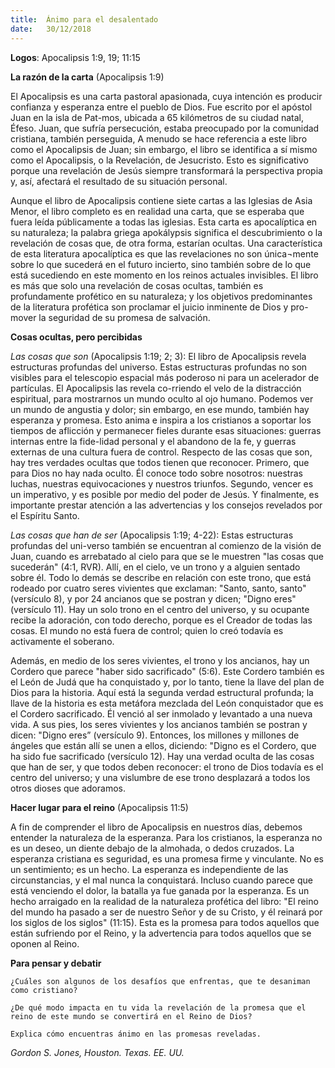```yaml
---
title:  Ánimo para el desalentado
date:   30/12/2018
---
```


**Logos**: Apocalipsis 1:9, 19; 11:15 

**La razón de la carta** (Apocalipsis 1:9) 

El Apocalipsis es una carta pastoral apasionada, cuya intención es producir confianza y esperanza entre el pueblo de Dios. Fue escrito por el apóstol Juan en la isla de Pat-mos, ubicada a 65 kilómetros de su ciudad natal, Éfeso. Juan, que sufría persecución, estaba preocupado por la comunidad cristiana, también perseguida, A menudo se hace referencia a este libro como el Apocalipsis de Juan; sin embargo, el libro se identifica a sí mismo como el Apocalipsis, o la Revelación, de Jesucristo. Esto es significativo porque una revelación de Jesús siempre transformará la perspectiva propia y, así, afectará el resultado de su situación personal. 

Aunque el libro de Apocalipsis contiene siete cartas a las Iglesias de Asia Menor, el libro completo es en realidad una carta, que se esperaba que fuera leída públicamente a todas las iglesias. Esta carta es apocalíptica en su naturaleza; la palabra griega apokálypsis significa el descubrimiento o la revelación de cosas que, de otra forma, estarían ocultas. Una característica de esta literatura apocalíptica es que las revelaciones no son única¬mente sobre lo que sucederá en el futuro incierto, sino también sobre de lo que está sucediendo en este momento en los reinos actuales invisibles. El libro es más que solo una revelación de cosas ocultas, también es profundamente profético en su naturaleza; y los objetivos predominantes de la literatura profética son proclamar el juicio inminente de Dios y pro-mover la seguridad de su promesa de salvación. 

**Cosas ocultas, pero percibidas**

_Las cosas que son_ (Apocalipsis 1:19; 2; 3): El libro de Apocalipsis revela estructuras profundas del universo. Estas estructuras profundas no son visibles para el telescopio espacial más poderoso ni para un acelerador de partículas. El Apocalipsis las revela co-rriendo el velo de la distracción espiritual, para mostrarnos un mundo oculto al ojo humano. Podemos ver un mundo de angustia y dolor; sin embargo, en ese mundo, también hay esperanza y promesa. Esto anima e inspira a los cristianos a soportar los tiempos de aflicción y permanecer fieles durante esas situaciones: guerras internas entre la fide-lidad personal y el abandono de la fe, y guerras externas de una cultura fuera de control. Respecto de las cosas que son, hay tres verdades ocultas que todos tienen que reconocer. Primero, que para Dios no hay nada oculto. Él conoce todo sobre nosotros: nuestras luchas, nuestras equivocaciones y nuestros triunfos. Segundo, vencer es un imperativo, y es posible por medio del poder de Jesús. Y finalmente, es importante prestar atención a las advertencias y los consejos revelados por el Espíritu Santo. 

_Las cosas que han de ser_ (Apocalipsis 1:19; 4-22): Estas estructuras profundas del uni-verso también se encuentran al comienzo de la visión de Juan, cuando es arrebatado al cielo para que se le muestren "las cosas que sucederán" (4:1, RVR). Allí, en el cielo, ve un trono y a alguien sentado sobre él. Todo lo demás se describe en relación con este trono, que está rodeado por cuatro seres vivientes que exclaman: "Santo, santo, santo" (versículo 8), y por 24 ancianos que se postran y dicen; "Digno eres" (versículo 11). Hay un solo trono en el centro del universo, y su ocupante recibe la adoración, con todo derecho, porque es el Creador de todas las cosas. El mundo no está fuera de control; quien lo creó todavía es activamente el soberano. 

Además, en medio de los seres vivientes, el trono y los ancianos, hay un Cordero que parece "haber sido sacrificado" (5:6). Este Cordero también es el León de Judá que ha conquistado y, por lo tanto, tiene la llave del plan de Dios para la historia. Aquí está la segunda verdad estructural profunda; la llave de la historia es esta metáfora mezclada del León conquistador que es el Cordero sacrificado. Él venció al ser inmolado y levantado a una nueva vida. A sus pies, los seres vivientes y los ancianos también se postran y dicen: "Digno eres” (versículo 9). Entonces, los millones y millones de ángeles que están allí se unen a ellos, diciendo: "Digno es el Cordero, que ha sido fue sacrificado (versículo 12). Hay una verdad oculta de las cosas que han de ser, y que todos deben reconocer: el trono de Dios todavía es el centro del universo; y una vislumbre de ese trono desplazará a todos los otros dioses que adoramos. 

**Hacer lugar para el reino** (Apocalipsis 11:5) 

A fin de comprender el libro de Apocalipsis en nuestros días, debemos entender la naturaleza de la esperanza. Para los cristianos, la esperanza no es un deseo, un diente debajo de la almohada, o dedos cruzados. La esperanza cristiana es seguridad, es una promesa firme y vinculante. No es un sentimiento; es un hecho. La esperanza es independiente de las circunstancias, y el mal nunca la conquistará. Incluso cuando parece que está venciendo el dolor, la batalla ya fue ganada por la esperanza. Es un hecho arraigado en la realidad de la naturaleza profética del libro: "El reino del mundo ha pasado a ser de nuestro Señor y de su Cristo, y él reinará por los siglos de los siglos" (11:15). Esta es la promesa para todos aquellos que están sufriendo por el Reino, y la advertencia para todos aquellos que se oponen al Reino. 

**Para pensar y debatir**

`¿Cuáles son algunos de los desafíos que enfrentas, que te desaniman como cristiano?`

`¿De qué modo impacta en tu vida la revelación de la promesa que el reino de este mundo se convertirá en el Reino de Dios?`

`Explica cómo encuentras ánimo en las promesas reveladas.`

_Gordon S. Jones, Houston. Texas. EE. UU._
